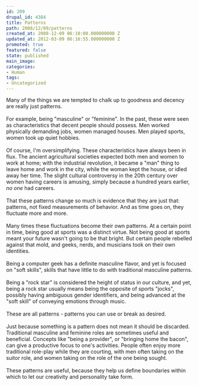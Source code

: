 ```yaml
---
id: 209
drupal_id: 4384
title: Patterns
path: 2008/12/09/patterns
created_at: 2008-12-09 06:10:00.000000000 Z
updated_at: 2012-03-09 06:16:55.000000000 Z
promoted: true
featured: false
state: published
main_image: 
categories:
- Human
tags:
- Uncategorized
---
```

Many of the things we are tempted to chalk up to goodness and decency are really just patterns.<br /><br />For example, being "masculine" or "feminine". In the past, these were seen as characteristics that decent people should possess. Men worked physically demanding jobs, women managed houses. Men played sports, women took up quiet hobbies.<br /><br />Of course, I'm oversimplifying. These characteristics have always been in flux. The ancient agricultural societies expected both men and women to work at home; with the industrial revolution, it became a "man" thing to leave home and work in the city, while the woman kept the house, or idled away her time. The slight cultural controversy in the 20th century over women having careers is amusing, simply because a hundred years earlier, <span style="font-style: italic;">no one</span> had careers.<br /><br />That these patterns change so much is evidence that they are just that: patterns, not fixed measurements of behavior. And as time goes on, they fluctuate more and more.<br /><br />Many times these fluctuations become their own patterns. At a certain point in time, being good at sports was a distinct virtue. Not being good at sports meant your future wasn't going to be that bright. But certain people rebelled against that mold, and geeks, nerds, and musicians took on their own identities.<br /><br />Being a computer geek has a definite masculine flavor, and yet is focused on "soft skills", skills that have little to do with traditional masculine patterns.<br /><br />Being a "rock star" is considered the height of status in our culture, and yet, being a rock star usually means being the opposite of sports "jocks", possibly having ambiguous gender identifiers, and being advanced at the "soft skill" of conveying emotions through music.<br /><br />These are all patterns - patterns you can use or break as desired.<br /><br />Just because something is a pattern does not mean it should be discarded. Traditional masculine and feminine roles are sometimes useful and beneficial. Concepts like "being a provider", or "bringing home the bacon", can give a productive focus to one's activities. People often enjoy more traditional role-play while they are courting, with men often taking on the suitor role, and women taking on the role of the one being sought.<br /><br />These patterns are useful, because they help us define boundaries within which to let our creativity and personality take form.
